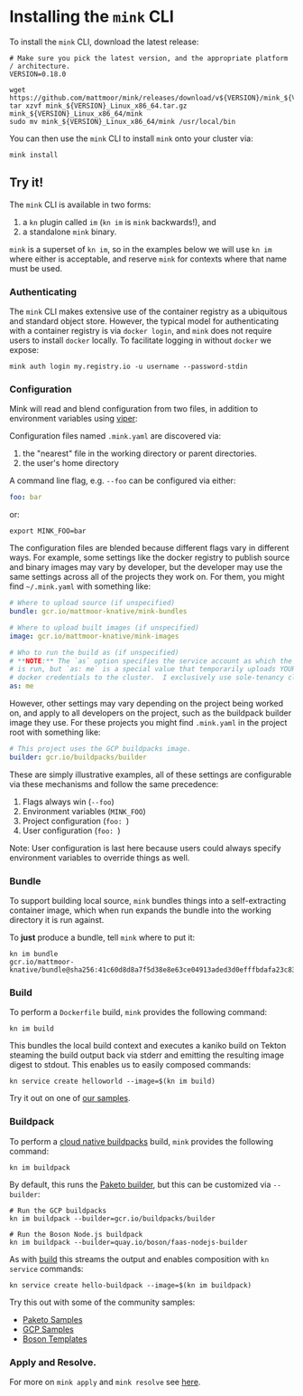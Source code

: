 # Installing the `mink` CLI

To install the `mink` CLI, download the latest release:

```shell
# Make sure you pick the latest version, and the appropriate platform / architecture.
VERSION=0.18.0

wget https://github.com/mattmoor/mink/releases/download/v${VERSION}/mink_${VERSION}_Linux_x86_64.tar.gz
tar xzvf mink_${VERSION}_Linux_x86_64.tar.gz mink_${VERSION}_Linux_x86_64/mink
sudo mv mink_${VERSION}_Linux_x86_64/mink /usr/local/bin
```

You can then use the `mink` CLI to install `mink` onto your cluster via:

```shell
mink install
```

## Try it!

The `mink` CLI is available in two forms:

1. a `kn` plugin called `im` (`kn im` is `mink` backwards!), and
2. a standalone `mink` binary.

`mink` is a superset of `kn im`, so in the examples below we will use `kn im`
where either is acceptable, and reserve `mink` for contexts where that name must
be used.

### Authenticating

The `mink` CLI makes extensive use of the container registry as a ubiquitous and
standard object store. However, the typical model for authenticating with a
container registry is via `docker login`, and `mink` does not require users to
install `docker` locally. To facilitate logging in without `docker` we expose:

```shell
mink auth login my.registry.io -u username --password-stdin
```


### Configuration

Mink will read and blend configuration from two files, in addition to
environment variables using [viper](https://github.com/spf13/viper):

Configuration files named `.mink.yaml` are discovered via:

1. the "nearest" file in the working directory or parent directories.
2. the user's home directory

A command line flag, e.g. `--foo` can be configured via either:

```yaml
foo: bar
```

or:

```shell
export MINK_FOO=bar
```

The configuration files are blended because different flags vary in different
ways. For example, some settings like the docker registry to publish source and
binary images may vary by developer, but the developer may use the same settings
across all of the projects they work on. For them, you might find `~/.mink.yaml`
with something like:

```yaml
# Where to upload source (if unspecified)
bundle: gcr.io/mattmoor-knative/mink-bundles

# Where to upload built images (if unspecified)
image: gcr.io/mattmoor-knative/mink-images

# Who to run the build as (if unspecified)
# **NOTE:** The `as` option specifies the service account as which the build
# is run, but `as: me` is a special value that temporarily uploads YOUR local
# docker credentials to the cluster.  I exclusively use sole-tenancy clusters.
as: me
```

However, other settings may vary depending on the project being worked on, and
apply to all developers on the project, such as the buildpack builder image they
use. For these projects you might find `.mink.yaml` in the project root with
something like:

```yaml
# This project uses the GCP buildpacks image.
builder: gcr.io/buildpacks/builder
```

These are simply illustrative examples, all of these settings are configurable
via these mechanisms and follow the same precedence:

1. Flags always win (`--foo`)
2. Environment variables (`MINK_FOO`)
3. Project configuration (`foo: `)
4. User configuration (`foo: `)

Note: User configuration is last here because users could always specify
environment variables to override things as well.

### Bundle

To support building local source, `mink` bundles things into a self-extracting
container image, which when run expands the bundle into the working directory it
is run against.

To **just** produce a bundle, tell `mink` where to put it:

```shell
kn im bundle
gcr.io/mattmoor-knative/bundle@sha256:41c60d8d8a7f5d38e8e63ce04913aded3d0efffbdafa23c835809114eb673f7e
```


### Build

To perform a `Dockerfile` build, `mink` provides the following command:

```shell
kn im build
```

This bundles the local build context and executes a kaniko build on Tekton
steaming the build output back via stderr and emitting the resulting image
digest to stdout. This enables us to easily composed commands:

```shell
kn service create helloworld --image=$(kn im build)
```

Try it out on one of
[our samples](https://github.com/knative/docs/tree/master/docs/serving/samples/hello-world).


### Buildpack

To perform a [cloud native buildpacks](https://buildpacks.io) build, `mink`
provides the following command:

```shell
kn im buildpack
```

By default, this runs the
[Paketo builder](https://github.com/paketo-buildpacks/builder), but this can be
customized via `--builder`:

```shell
# Run the GCP buildpacks
kn im buildpack --builder=gcr.io/buildpacks/builder

# Run the Boson Node.js buildpack
kn im buildpack --builder=quay.io/boson/faas-nodejs-builder
```

As with [build](#build) this streams the output and enables composition with
`kn service` commands:

```shell
kn service create hello-buildpack --image=$(kn im buildpack)
```

Try this out with some of the community samples:

- [Paketo Samples](https://github.com/paketo-buildpacks/samples)
- [GCP Samples](https://github.com/GoogleCloudPlatform/buildpack-samples)
- [Boson Templates](https://github.com/boson-project/faas/tree/main/templates)


### Apply and Resolve.

For more on `mink apply` and `mink resolve` see [here](./APPLY.md).
